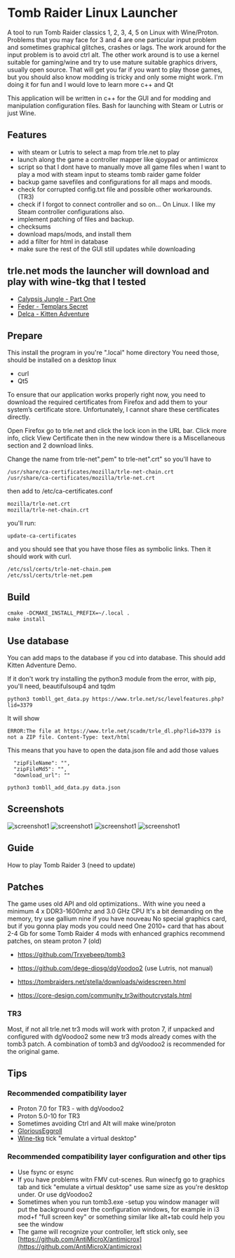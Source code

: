 # Tomb Raider Linux Launcher

A tool to run Tomb Raider classics 1, 2, 3, 4, 5 on Linux with Wine/Proton.
Problems that you may face for 3 and 4 are one particular input problem and
sometimes graphical glitches, crashes or lags. The work around for the input
problem is to avoid ctrl alt. The other work around is to use a kernel suitable
for gaming/wine and try to use mature suitable graphics drivers, usually open
source. That will get you far if you want to play those games, but you should
also know modding is tricky and only some might work. I'm doing it for fun
and I would love to learn more c++ and Qt

This application will be written in c++ for the GUI and for modding and
manipulation configuration files. Bash for launching with Steam or Lutris or just Wine.

## Features

* with steam or Lutris to select a map from trle.net to play
* launch along the game a controller mapper like qjoypad or antimicrox
* script so that I dont have to manually move all game files when I want to play a mod with steam input to steams tomb raider game folder
* backup game savefiles and configurations for all maps and moods.
* check for corrupted config.txt file and possible other workarounds. (TR3)
* check if I forgot to connect controller and so on... On Linux. I like my Steam controller configurations also.
* implement patching of files and backup.
* checksums
* download maps/mods, and install them
* add a filter for html in database
* make sure the rest of the GUI still updates while downloading

## trle.net mods the launcher will download and play with wine-tkg that I tested

* [Calypsis Jungle - Part One](https://www.trle.net/sc/levelfeatures.php?lid=3500)
* [Feder - Templars Secret](https://www.trle.net/sc/levelfeatures.php?lid=3082)
* [Delca - Kitten Adventure](https://www.trle.net/sc/levelfeatures.php?lid=3379)

## Prepare

This install the program in you're ".local" home directory
You need those, should be installed on a desktop linux

* curl
* Qt5

To ensure that our application works properly right now, you need to download the
required certificates from Firefox and add them to your system’s certificate store.
Unfortunately, I cannot share these certificates directly.

Open Firefox go to trle.net and click the lock icon in the URL bar.
Click more info, click View Certificate then in the new window
there is a Miscellaneous section and 2 download links.

Change the name from
trle-net".pem" to trle-net".crt" so you'll have to

```text
/usr/share/ca-certificates/mozilla/trle-net-chain.crt
/usr/share/ca-certificates/mozilla/trle-net.crt
```

then add to /etc/ca-certificates.conf

```text
mozilla/trle-net.crt
mozilla/trle-net-chain.crt
```

you'll run:

```shell
update-ca-certificates
```

and you should see that you have those files as symbolic links.
Then it should work with curl.

```shell
/etc/ssl/certs/trle-net-chain.pem
/etc/ssl/certs/trle-net.pem
```

## Build

```shell
cmake -DCMAKE_INSTALL_PREFIX=~/.local .
make install
```

## Use database

You can add maps to the database if you cd into database.
This should add Kitten Adventure Demo.

If it don't work try installing the
python3 module from the error, with pip, you'll need, beautifulsoup4 and tqdm

```shell
python3 tombll_get_data.py https://www.trle.net/sc/levelfeatures.php?lid=3379

```

It will show

```text
ERROR:The file at https://www.trle.net/scadm/trle_dl.php?lid=3379 is not a ZIP file. Content-Type: text/html
```

This means that you have to open the data.json file and add those values

```text
  "zipFileName": "",
  "zipFileMd5": "",
  "download_url": ""
```

```shell
python3 tombll_add_data.py data.json

```

## Screenshots

![screenshot1](https://raw.githubusercontent.com/noisecode3/TombRaiderLinuxLauncher/main/doc/screenshot1.jpg)
![screenshot1](https://raw.githubusercontent.com/noisecode3/TombRaiderLinuxLauncher/main/doc/screenshot2.jpg)
![screenshot1](https://raw.githubusercontent.com/noisecode3/TombRaiderLinuxLauncher/main/doc/screenshot3.jpg)
![screenshot1](https://raw.githubusercontent.com/noisecode3/TombRaiderLinuxLauncher/main/doc/screenshot4.jpg)

## Guide

How to play Tomb Raider 3 (need to update)

## Patches

The game uses old API and old optimizations..
With wine you need a minimum
4 x DDR3-1600mhz and 3.0 GHz CPU
It's a bit demanding on the memory, try use gallium nine if you have nouveau
No special graphics card, but if you gonna play mods you could need
One 2010+ card that has about 2-4 Gb for some Tomb Raider 4 mods with enhanced graphics
recommend patches, on steam proton 7 (old)

* <https://github.com/Trxyebeep/tomb3>

* <https://github.com/dege-diosg/dgVoodoo2> (use Lutris, not manual)
* <https://tombraiders.net/stella/downloads/widescreen.html>
* <https://core-design.com/community_tr3withoutcrystals.html>

### TR3

Most, if not all trle.net tr3 mods will work with proton 7, if unpacked and configured with dgVoodoo2
some new tr3 mods already comes with the tomb3 patch. A combination of tomb3 and dgVoodoo2 is recommended for the original game.

## Tips

### Recommended compatibility layer

* Proton 7.0 for TR3 - with dgVoodoo2
* Proton 5.0-10 for TR3
* Sometimes avoiding Ctrl and Alt will make wine/proton
* [GloriousEggroll](https://github.com/GloriousEggroll/proton-ge-custom/releases/tag/6.21-GE-2)
* [Wine-tkg](https://github.com/Frogging-Family/wine-tkg-git/releases/tag/7.6.r12.g51472395) tick "emulate a virtual desktop"

### Recommended compatibility layer configuration and other tips

* Use fsync or esync
* If you have problems witn FMV cut-scenes. Run winecfg go to graphics tab and tick "emulate a virtual desktop" use same size as you're desktop under. Or use dgVoodoo2
* Sometimes when you run tomb3.exe -setup you window manager will put the background over the configuration windows, for example in i3 mod+f "full screen key" or something similar like alt+tab could help you see the window
* The game will recognize your controller, left stick only, see [https://github.com/AntiMicroX/antimicrox](https://github.com/AntiMicroX/antimicrox)
